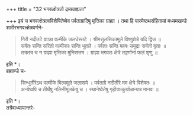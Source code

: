 +++
title = "32 भगवत्क्षेत्रतो द्रव्यग्राह्यता"

+++
इयं च भगवत्क्षेत्रत्वविशेषितेष्वेव पर्वताग्रादिषु मृत्तिका ग्राह्या । तथा हि पारमेष्ठथसंहितायां मध्यमखण्डे  
शारीरभगवत्क्षेत्रवर्णने-  

> गिरौ नदीतटे वाऽथ वल्मीके जलधेस्तटे । श्रीमत्तुलसिकामूले विष्णुक्षेत्रे यदि द्विज ॥  
सर्वतः सन्ति सरितो वल्मीकाः सन्ति भूतले । पर्वताः सन्ति बहवः समुद्राः सर्वतो वृताः ॥  
तत्रतत्र च न ग्राह्या मृत्तिका मुनिसत्तम । ग्राह्या भगवतः क्षेत्रे तद्वर्णानां फलं शृणु ॥

इति *।  
ब्रह्माण्डे च-
> सिन्धुतीरेऽथ वल्मीके बिल्वमूले जलाशये । पर्वताग्रे नदीतीरे मम क्षेत्रे विशेषतः ॥  
अन्येष्वपि च तीर्थेषु नलिनीमूलकेषु च । स्थानेष्वेतेषु गृहीयात्कुर्यान्नान्यत्र मानवः ॥

इति *।  
तत्रैवाध्यायान्तरे-